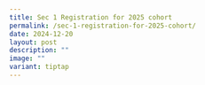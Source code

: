 ```yaml
---
title: Sec 1 Registration for 2025 cohort
permalink: /sec-1-registration-for-2025-cohort/
date: 2024-12-20
layout: post
description: ""
image: ""
variant: tiptap
---
```

